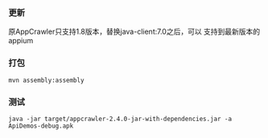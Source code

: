 ### 更新

原AppCrawler只支持1.8版本，替换java-client:7.0之后，可以
支持到最新版本的appium

### 打包

```shell
mvn assembly:assembly
```

### 测试

```shell
java -jar target/appcrawler-2.4.0-jar-with-dependencies.jar -a ApiDemos-debug.apk
```
